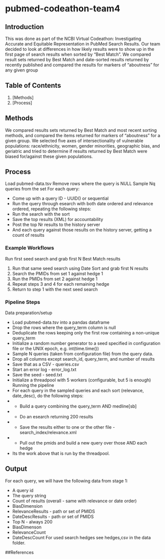 # pubmed-codeathon-team4
## Introduction
This was done as part of the NCBI Virtual Codeathon: Investigating Accurate and Equitable Representation in PubMed Search Results. Our team decided to look at differences in how likely results were to show up in the first page of search results when sorted by “Best Match”. We compared result sets returned by Best Match and date-sorted results returned by recently published and compared the results for markers of “aboutness” for any given group

## Table of Contents 
1. [Methods]
2. [Process]

## Methods 
We compared results sets returned by Best Match and most recent sorting methods, and compared the items returned for markers of “aboutness” for a given group. We selected five axes of intersectionality of vulnerable populations: race/ethnicity, women, gender minorities, geographic bias, and geriatric and tried to determine if results returned by Best Match were biased for/against these given populations. 

## Process
Load pubmed-data.tsv
Remove rows where the query is NULL
Sample Nq queries from the set
For each query:
  - Come up with a query ID - UUID() or sequential
  - Run the query through esearch with both date ordered and relevance ordered, repeating the following steps:
  - Run the search with the sort
  - Save the top results (XML) for accountability
  - Post the top Nr results to the history server
  - And each query against those results on the history server, getting a count of results

### Example Workflows
Run first seed search and grab first N Best Match results
1. Run that same seed search using Date Sort and grab first N results
2. Search the PMIDs from set 1 against hedge 1
3. Run the PMIDs from set 2 against hedge 1
4. Repeat steps 3 and 4 for each remaining hedge
5. Return to step 1 with the next seed search

### Pipeline Steps 
Data preparation/setup
- Load pubmed-data.tsv into a pandas dataframe
- Drop the rows where the query_term column is null
- Deduplicate the rows keeping only the first row containing a non-unique query_term
- Initialize a random number generator to a seed specified in configuration file or the UNIX epoch, e.g. int(time.time())
- Sample N queries (taken from configuration file) from the query data.
- Drop all columns except search_id, query_term, and number of results
- Save that as a CSV - queries.csv
- Start an error log - error_log.txt
- Save the seed - seed.txt
- Initialize a threadpool with 5 workers (configurable, but 5 is enough)
Running the pipeline
- For each query in the sampled queries and each sort (relevance, date_desc), do the following steps:
- - Build a query combining the query_term AND medline[sb]
- - Do an esearch returning 200 results
- - Save the results either to one or the other file - search_index/relevance.xml
- - Pull out the pmids and build a new query over those AND each hedge
- Its the work above that is run by the threadpool.

## Output
For each query, we will have the following data from stage 1:
- A query id
- The query string
- Count of results (overall - same with relevance or date order)
- BiasDimension
- RelevanceResults - path or set of PMIDS
- DateDescResults - path or set of PMIDS
- Top N - always 200
- BiasDimenson
- RelevanceCount
- DateDescCount
For used search hedges see hedges,csv in the data folder. 

##References 
